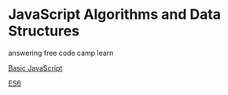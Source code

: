 # JavaScript Algorithms and Data Structures

answering free code camp learn

[Basic JavaScript](./Basic-JavaScript)

[ES6](./ES6)
